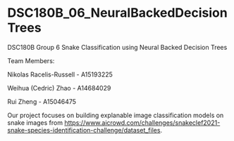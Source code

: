 # DSC180B_06_NeuralBackedDecisionTrees
DSC180B Group 6 Snake Classification using Neural Backed Decision Trees

Team Members:

Nikolas Racelis-Russell - A15193225

Weihua (Cedric) Zhao - A14684029 

Rui Zheng - A15046475

Our project focuses on building explanable image classification models on snake images from https://www.aicrowd.com/challenges/snakeclef2021-snake-species-identification-challenge/dataset_files. 
